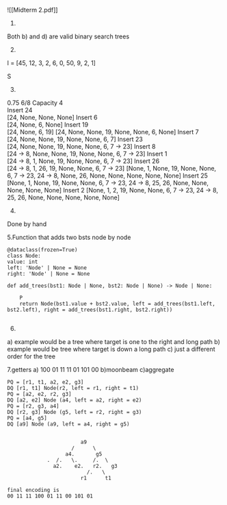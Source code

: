 
![[Midterm 2.pdf]]

1.
Both b) and d) are valid binary search trees

2.
I = [45, 12, 3, 2, 6, 0, 50, 9, 2, 1]

S

3.
0.75 
6/8
Capacity 4  
Insert 24  
[24, None, None, None]
Insert 6  
[24, None, 6, None]
Insert 19  
[24, None, 6, 19]
[24, None, None, 19, None, None, 6,  None]
Insert 7  
[24, None, None, 19, None, None, 6, 7]
Insert 23  
[24, None, None, 19, None, None, 6,  7 -> 23]
Insert 8  
[24 -> 8, None, None, 19, None, None, 6, 7 -> 23]
Insert 1  
[24 -> 8, 1, None, 19, None, None, 6, 7 -> 23]
Insert 26  
[24 -> 8, 1, 26, 19, None, None, 6, 7 -> 23]
[None, 1, None, 19, None, None, 6, 7 -> 23, 24 -> 8, None, 26, None, None, None, None, None]
Insert 25  
[None, 1, None, 19, None, None, 6, 7 -> 23, 24 -> 8, 25, 26, None, None, None, None, None]
Insert 2
[None, 1, 2, 19, None, None, 6, 7 -> 23, 24 -> 8, 25, 26, None, None, None, None, None]

4.
Done by hand

5.Function that adds two bsts node by node
```
@dataclass(frozen=True) 
class Node: 
value: int 
left: 'Node' | None = None 
right: 'Node' | None = None

def add_trees(bst1: Node | None, bst2: Node | None) -> Node | None:

	P
	return Node(bst1.value + bst2.value, left = add_trees(bst1.left, bst2.left), right = add_trees(bst1.right, bst2.right))
	
```

6.
a) example would be a tree where target is one to the right and long path
b) example would be tree where target is down a long path 
c) just a different order for the tree

7.getters
a) 100 01 11 11 01 101 00
b)moonbeam
c)aggregate
```
PQ = [r1, t1, a2, e2, g3]
DQ [r1, t1] Node(r2, left = r1, right = t1)
PQ = [a2, e2, r2, g3]
DQ [a2, e2] Node (a4, left = a2, right = e2)
PQ = [r2, g3, a4]
DQ [r2, g3] Node (g5, left = r2, right = g3)
PQ = [a4, g5]
DQ [a9] Node (a9, left = a4, right = g5)


						a9
				     /      \
				   a4.       g5
			 .  /.   \.     /.  \
			   a2.    e2.   r2.   g3
			              /.   \ 
			            r1      t1

final encoding is 
00 11 11 100 01 11 00 101 01
			 
```